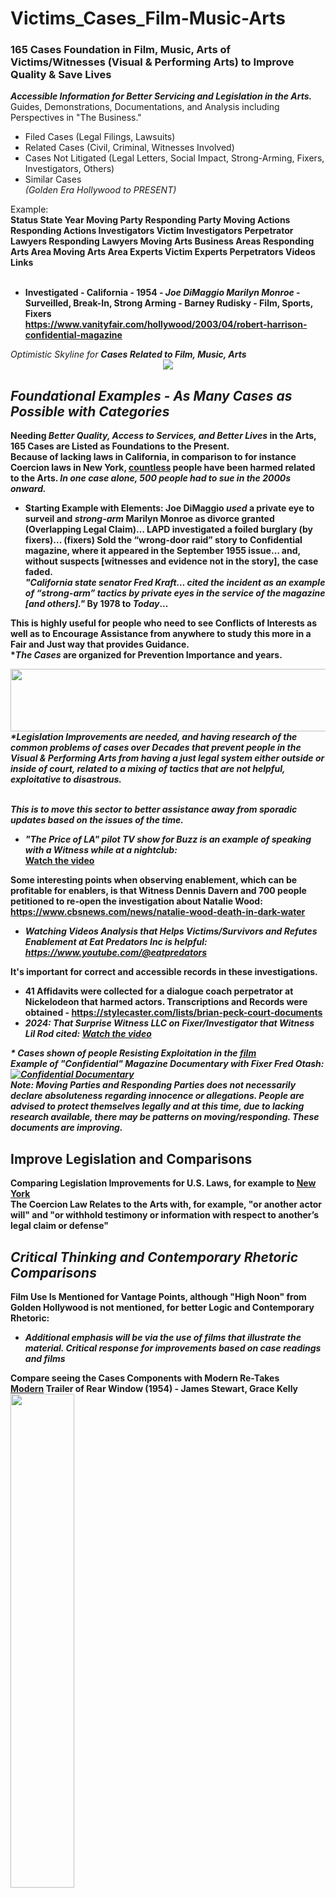 # Victims_Cases_Film-Music-Arts
<h3>165 Cases Foundation in Film, Music, Arts of Victims/Witnesses (Visual & Performing Arts) to Improve Quality & Save Lives</h3>
<i><b>Accessible Information for Better Servicing and Legislation in the Arts.</i></b>
<br>Guides, Demonstrations, Documentations, and Analysis including Perspectives in "The Business." </i><br>

- Filed Cases (Legal Filings, Lawsuits)<br>
- Related Cases (Civil, Criminal, Witnesses Involved)<br>
- Cases Not Litigated (Legal Letters, Social Impact, Strong-Arming, Fixers, Investigators, Others)<br>
- Similar Cases<br>
 <i>(Golden Era Hollywood to PRESENT)</i> 

Example:<br>
<b>
Status	State	Year	Moving Party	Responding Party	Moving Actions	Responding Actions	Investigators Victim	Investigators Perpetrator	Lawyers Responding	Lawyers Moving	Arts Business Areas	Responding Arts Area	Moving Arts Area	Experts Victim	Experts Perpetrators	Videos	Links											
<br>
- Investigated -	California -	1954 -	<i>Joe DiMaggio	Marilyn Monroe</i> -	Surveilled, Break-In, Strong Arming	- 	Barney Rudisky	-		Film, Sports, Fixers					<br>	https://www.vanityfair.com/hollywood/2003/04/robert-harrison-confidential-magazine		
</b>
<i>Optimistic Skyline for <b>Cases Related to Film, Music, Arts</b><br></i>
<center><img src="https://github.com/RescueSocialTech/Victims_Cases_Film-Music-Arts/blob/main/z- skyline new york city.jpg"></center>	

## <i>Foundational Examples - As Many Cases as Possible with Categories</i>
<b>Needing <i>Better Quality, Access to Services, and Better Lives</i> in the Arts, 165 Cases are Listed as Foundations to the Present.
<br>Because of lacking laws in California, in comparison to for instance Coercion laws in New York, <b><a href="https://theaccidentalgangster.com/about-us/">countless</a></b> people have been harmed related to the Arts. <i>In one case alone, 500 people had to sue in the 2000s onward.</i><br>
- <b>Starting Example with Elements:</b> Joe DiMaggio <i><b>used</b></i> a private eye to surveil and <i><b>strong-arm</b></i> Marilyn Monroe as divorce granted <b>(Overlapping Legal Claim)</b>… LAPD investigated a <b>foiled</b> burglary (by fixers)... (fixers) <b>Sold</b> the “wrong-door raid” story to Confidential magazine, where it appeared in the September 1955 issue… and, without suspects [witnesses and evidence not in the story], the <b>case</b> faded.<br>
<i>"<b>California</b> state senator Fred Kraft… cited the incident as an example of “strong-arm” <b>tactics</b> by private eyes in the service of the magazine [and others]."</i> By 1978 to <i>Today</i>...

<b>This is highly useful for people who need to see Conflicts of Interests as well as to Encourage Assistance from anywhere to study this more in a Fair and Just way that provides Guidance.</b>
<br>*<i>The Cases</i> are organized for Prevention Importance and years.
<br>
<center><img src="https://github.com/RescueSocialTech/Victims_Cases_Film-Music-Arts/blob/main/z-film-arts-banner.jpg" width="600" height="100"></center>	
<i><b>*Legislation Improvements are needed, and having research of the common problems of cases over Decades that prevent people in the Visual & Performing Arts from having a just legal system either outside or inside of court, related to a mixing of tactics that are not helpful, exploitative to disastrous.

<br>This is to move this sector to better assistance away from sporadic updates based on the issues of the time.</i></b>
- <i>"The Price of LA" pilot TV show for Buzz is an example of speaking with a <b>Witness</b> while at a nightclub:</i>
<br>[Watch the video](https://vimeo.com/311363928)

Some interesting points when observing enablement, which can be profitable for enablers, <b>is that Witness Dennis Davern and 700 people petitioned to re-open the investigation</b> about Natalie Wood: https://www.cbsnews.com/news/natalie-wood-death-in-dark-water
<br>
- <i>Watching Videos Analysis that Helps Victims/Survivors and Refutes Enablement at Eat Predators Inc is helpful: https://www.youtube.com/@eatpredators</i>

It's important for correct and accessible records in these investigations.
- 41 Affidavits were collected for a <b>dialogue</b> coach perpetrator at Nickelodeon that harmed actors. <b>Transcriptions and Records</b> were obtained - https://stylecaster.com/lists/brian-peck-court-documents 
- <i>2024: That Surprise Witness LLC on <b>Fixer/Investigator</b> that Witness Lil Rod cited: [Watch the video](https://www.youtube.com/watch?v=qr3zYt5Ae-s)</i>

<i><b>* Cases shown of people Resisting Exploitation in the <a href="https://youtu.be/YW1yH-bTWi8">film</a></a><br>
<b>Example of "Confidential" Magazine Documentary with Fixer Fred Otash:</b>
<br>
[![Confidential Documentary](https://img.youtube.com/vi/YW1yH-bTWi8/0.jpg)](https://youtu.be/YW1yH-bTWi8)<br>
</b>Note: Moving Parties and Responding Parties does not necessarily declare absoluteness regarding innocence or allegations. People are advised to protect themselves legally and at this time, due to lacking research available, there may be patterns on moving/responding. These documents are improving.</i><b>

## <b>Improve Legislation and Comparisons </i>
Comparing Legislation Improvements for U.S. Laws, for example to <a href="https://newyork.public.law/laws/n.y._penal_law_section_135.60">New York</a></b>
<br>The Coercion Law Relates to the Arts with, for example, "or another actor will" and "or withhold testimony or information with respect to another’s legal claim or defense"

## <i>Critical Thinking and Contemporary Rhetoric Comparisons</i>
<b>Film Use Is Mentioned for Vantage Points, although "High Noon" from Golden Hollywood is not mentioned, for better Logic and Contemporary Rhetoric:</b>
- </b><i>Additional emphasis will be via the use of films that illustrate the material. Critical response for improvements based on case readings and films</i>
<b>
Compare seeing the Cases Components with Modern Re-Takes
<br><a href="https://www.youtube.com/watch?v=DbFi2SnRPT4">Modern</a> Trailer of Rear Window (1954) - James Stewart, Grace Kelly<br>
<a href="https://www.youtube.com/watch?v=DbFi2SnRPT4">
<img src="https://img.youtube.com/vi/DbFi2SnRPT4/0.jpg" width=45% height=45%>
</a>
<br>Compare to the Original Trailer's Perspective Vantage Point (Cameras, Looking As a Witness from the Rear Window, Alfred Hitchcock) from Universal Pictures - <i>https://youtu.be/HejJ-yLmf3Y?si=V4Iji07lhB2faZeT</i><br>
- Watch the Full Movie of Rear Window on <a href="https://archive.org/details/rear.-window.-1954.by-hitchcock.-720p.x-264.-aac.-multisub.mkv-zen-bud">Archive Nonprofit</a><br>
</b><i>Comprehensive in the principles and methods of critical thinking and effective communication. Learn the <b>Elements of These Cases</b> and types of
argument, logic-related impediments and fallacies, elements in respect to cogent reasoning, as well as the methods for recognizing and analyzing argumentative rhetoric and extended arguments. A special emphasis will be on the practical application of the aforementioned
elements to interpersonal communication and issues via readings and film viewings.<br>
- Logic and Contemporary Rhetoric: The Use of Reason in Everyday Life</i>
(2011 version has cameras on the cover)<br><a href="https://archive.org/details/logiccontemporar0000kaha_b2b5/mode/2up">Full Free Book on Archive Org</a><br>
  
- Under <a href="https://github.com/RescueSocial/Victims_Cases_Film-Music-Arts/tree/main/Cases%20Documentation-Filings">Documentations-Cases</a> and <a href="https://github.com/RescueSocial/Victims_Cases_Film-Music-Arts/tree/main/Perceptions%20Guides%20to%20Fixers">Perception Guides to Fixers</a>, see educational film sequences and interviews:
<br><b><i></b><a href="https://www.youtube.com/watch?v=Igs1WM2pA54">Dial M</a> (1954) - Your Word Against Mine Scene (2/10) | Movieclips<br></i>
<a href="https://www.youtube.com/watch?v=Igs1WM2pA54">
<img src="https://img.youtube.com/vi/Igs1WM2pA54/0.jpg" width=45% height=45%>

- <b>Comedic Metaphor - Some Like It Hot (1959) Trailer | MGM Studios - showing musician witnesses escaping to another state - </b> https://www.youtube.com/watch?v=97TYs2YXbJw

Obtaining Better Quality Comedic Metaphor:<br>
<center><a href="https://youtu.be/60CM2-mFJWQ?si=ktvSoZyAR0vlX9UX"><img src="https://github.com/RescueSocialTech/Victims_Cases_Film-Music-Arts/blob/main/v- Jane Russell and Marilyn Monroe Confront Investigator in Movie.png" width=65% height=65%></a></center>	

## Cases Related to the Arts:
<b><i>Now Optimistic for others to Build - We will be improving this with cases analysis, as well as knowledge in VISUAL AND PERFORMING ARTS or "Hollywood" Cases, which will increase the quality improvements accessible and to save lives!</i></b>

- <i>Please See the Entire Repository for Foundational Understanding, for Better Outcomes</i>

